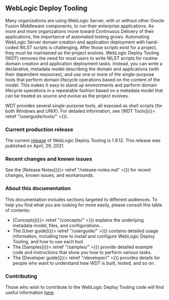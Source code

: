 ## WebLogic Deploy Tooling

Many organizations are using WebLogic Server, with or without other Oracle Fusion Middleware components, to run their enterprise applications.  As more and more organizations move toward Continuous Delivery of their applications, the importance of automated testing grows.  Automating WebLogic Server domain creation and application deployment with hand-coded WLST scripts is challenging.  After those scripts exist for a project, they must be maintained as the project evolves.  WebLogic Deploy Tooling (WDT) removes the need for most users to write WLST scripts for routine domain creation and application deployment tasks.  Instead, you can write a declarative, metadata model describing the domain and applications (with their dependent resources), and use one or more of the single-purpose tools that perform domain lifecycle operations based on the content of the model.  This makes it easy to stand up environments and perform domain lifecycle operations in a repeatable fashion based on a metadata model that can be treated as source and evolve as the project evolves.


WDT provides several single-purpose tools, all exposed as shell scripts (for both Windows and UNIX). For detailed information, see [WDT Tools]({{< relref "/userguide/tools/" >}}).


### Current production release

The current [release](https://github.com/oracle/weblogic-deploy-tooling/releases) of WebLogic Deploy Tooling is 1.9.12. This release was published on April, 29, 2021.

### Recent changes and known issues

See the [Release Notes]({{< relref "/release-notes.md" >}}) for recent changes, known issues, and workarounds.

### About this documentation

This documentation includes sections targeted to different audiences. To help you find what you are looking for more easily, please consult this table of contents:

* [Concepts]({{< relref "/concepts/" >}}) explains the underlying metadata model, files, and configurations...
* The [User guide]({{< relref "/userguide/" >}}) contains detailed usage information, including how to install and configure WebLogic Deploy Tooling, and how to use each tool.
* The [Samples]({{< relref "/samples/" >}}) provide detailed example code and instructions that show you how to perform various tasks.
* The [Developer guide]({{< relref "/developer/" >}}) provides details for people who want to understand how WDT is built, tested, and so on.


### Contributing
Those who wish to contribute to the WebLogic Deploy Tooling code will find useful information [here](https://github.com/oracle/weblogic-deploy-tooling/blob/master/CONTRIBUTING.md).
